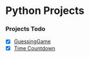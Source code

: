 # Python Projects

### Projects Todo

* [x] [GuessingGame](./Guessing_Game.py)
* [x] [Time Countdown](./CountDown_Timer.py)